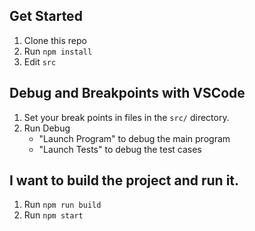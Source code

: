 ## Get Started

1. Clone this repo
2. Run `npm install`
3. Edit `src`

## Debug and Breakpoints with VSCode

1. Set your break points in files in the `src/` directory.
2. Run Debug 
    - "Launch Program" to debug the main program
    - "Launch Tests" to debug the test cases

## I want to build the project and run it.

1. Run `npm run build`
2. Run `npm start`